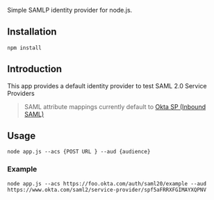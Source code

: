 Simple SAMLP identity provider for node.js.

## Installation

    npm install

## Introduction

This app provides a default identity provider to test SAML 2.0 Service Providers

> SAML attribute mappings currently default to [Okta SP (Inbound SAML)](www.okta.com)

## Usage

	node app.js --acs {POST URL } --aud {audience}

### Example

	node app.js --acs https://foo.okta.com/auth/saml20/example --aud https://www.okta.com/saml2/service-provider/spf5aFRRXFGIMAYXQPNV